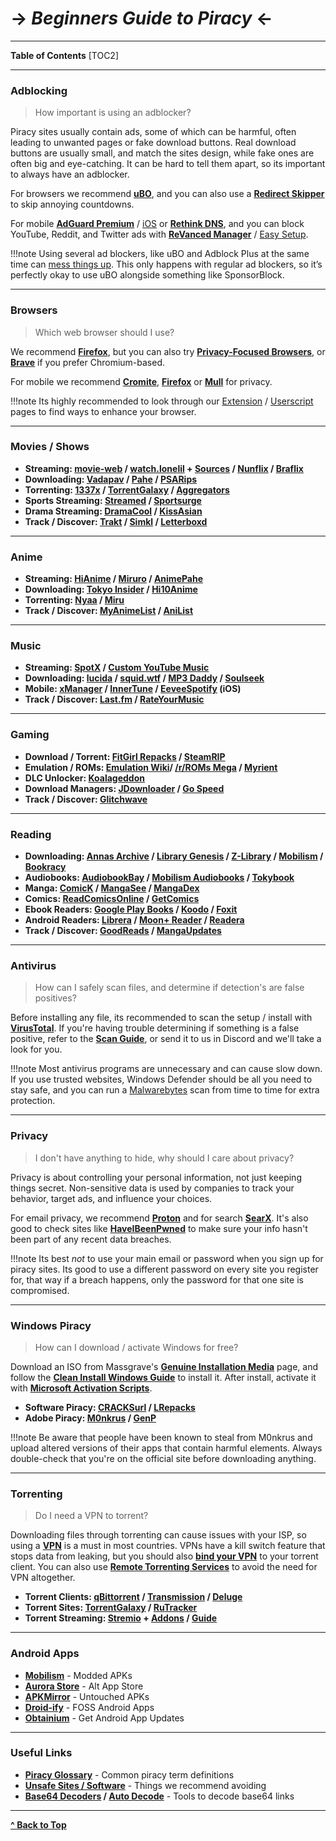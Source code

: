 # -> ***Beginners Guide to Piracy*** <-

***
**Table of Contents**
[TOC2]

***

### Adblocking

> How important is using an adblocker?

Piracy sites usually contain ads, some of which can be harmful, often leading to unwanted pages or fake download buttons. Real download buttons are usually small, and match the sites design, while fake ones are often big and eye-catching. It can be hard to tell them apart, so its important to always have an adblocker.

For browsers we recommend **[uBO](https://github.com/gorhill/uBlock#installation)**, and you can also use a **[Redirect Skipper](https://fmhy.net/adblockvpnguide#redirect-bypass)** to skip annoying countdowns. 

For mobile **[AdGuard Premium](https://rentry.co/FMHYBase64#adguard-premium)** / [iOS](https://rentry.co/FMHYBase64#adguard-pro-ios) or **[Rethink DNS](https://rethinkdns.com/app)**, and you can block YouTube, Reddit, and Twitter ads with **[ReVanced Manager](https://github.com/revanced/revanced-manager)** / [Easy Setup](https://rentry.co/revanced-auto-update).

!!!note Using several ad blockers, like uBO and Adblock Plus at the same time can [mess things up](https://twitter.com/gorhill/status/1033706103782170625). This only happens with regular ad blockers, so it’s perfectly okay to use uBO alongside something like SponsorBlock.

***

### Browsers

> Which web browser should I use?

We recommend  **[Firefox](https://www.mozilla.org/en-US/firefox/new/)**, but you can also try **[Privacy-Focused Browsers](https://www.reddit.com/r/FREEMEDIAHECKYEAH/wiki/adblock-vpn-privacy/#wiki_.25B7_browser_privacy)**, or **[Brave](https://brave.com/)** if you prefer Chromium-based. 

For mobile we recommend **[Cromite](https://github.com/uazo/cromite)**, **[Firefox](https://www.mozilla.org/en-US/firefox/browsers/mobile/android/)** or **[Mull](https://gitlab.com/divested-mobile/mull-fenix)** for privacy.

!!!note Its highly recommended to look through our [Extension](https://www.reddit.com/r/FREEMEDIAHECKYEAH/wiki/internet-tools#wiki_.25B7_browser_extensions) / [Userscript](https://www.reddit.com/r/FREEMEDIAHECKYEAH/wiki/internet-tools#wiki_.25B7_userscripts) pages to find ways to enhance your browser.

***

### Movies / Shows

* **Streaming: [movie-web](https://erynith.github.io/movie-web-instances/) / [watch.lonelil](https://watch.lonelil.ru/) + [Sources](https://watch.lonelil.ru/onboarding/extension) / [Nunflix](https://nunflix.com/) / [Braflix](https://www.braflix.gd/)**
* **Downloading:  [Vadapav](https://rentry.co/FMHYBase64#vadapav) / [Pahe](https://pahe.ink/) / [PSARips](https://psa.wf/)**
* **Torrenting: [1337x](https://1337x.to/movie-library/1/) / [TorrentGalaxy](https://torrentgalaxy.to/torrents.php?parent_cat=Movies) / [Aggregators](https://www.reddit.com/r/FREEMEDIAHECKYEAH/wiki/torrent/#wiki_.25B7_aggregators)**
* **Sports Streaming: [Streamed](https://streamed.su/) / [Sportsurge](https://v2.sportsurge.net/home4/)**
* **Drama Streaming: [DramaCool](https://asianc.to/) / [KissAsian](https://kissasian.video/)**
* **Track / Discover: [Trakt](https://trakt.tv/) / [Simkl](https://simkl.com/) / [Letterboxd](https://letterboxd.com/)**

***

### Anime 

* **Streaming: [HiAnime](https://hianime.to/) / [Miruro](https://www.miruro.com/) / [AnimePahe](https://animepahe.ru/)**
* **Downloading: [Tokyo Insider](https://www.tokyoinsider.com/) / [Hi10Anime](https://hi10anime.com/)**
* **Torrenting: [Nyaa](https://nyaa.si/) / [Miru](https://miru.watch/)**
* **Track / Discover: [MyAnimeList](https://myanimelist.net/) / [AniList](https://anilist.co/)**

***

### Music

* **Streaming: [SpotX](https://github.com/SpotX-Official/SpotX) / [Custom YouTube Music](https://th-ch.github.io/youtube-music/)**
* **Downloading: [lucida](https://lucida.to/) / [squid.wtf](https://deezer.squid.wtf/) / [MP3 Daddy](https://mp3-daddy.com/) / [Soulseek](https://slsknet.org/)**
* **Mobile: [xManager](https://www.xmanagerapp.com/) / [InnerTune](https://github.com/z-huang/InnerTune) / [EeveeSpotify](https://github.com/whoeevee/EeveeSpotify) (iOS)**
* **Track / Discover: [Last.fm](https://www.last.fm/home) / [RateYourMusic](https://rateyourmusic.com/)**

***

### Gaming

* **Download / Torrent: [FitGirl Repacks](https://fitgirl-repacks.site/) / [SteamRIP](https://steamrip.com/)**
* **Emulation / ROMs: [Emulation Wiki](https://emulation.gametechwiki.com/index.php/Main_Page)/ [/r/ROMs Mega](https://r-roms.github.io/) / [Myrient](https://rentry.co/FMHYBase64#myrient)**
* **DLC Unlocker: [Koalageddon](https://github.com/acidicoala/Koalageddon/)** 
* **Download Managers: [JDownloader](https://jdownloader.org/jdownloader2) / [Go Speed](https://gopeed.com/)**
* **Track / Discover: [Glitchwave](https://glitchwave.com/)**

***

### Reading

* **Downloading: [Annas Archive](https://annas-archive.org/) / [Library Genesis](https://libgen.rs/) / [Z-Library](http://z-library.do/) / [Mobilism](https://forum.mobilism.org) / [Bookracy](https://bookracy.ru)**
* **Audiobooks: [AudiobookBay](https://audiobookbay.lu/) / [Mobilism Audiobooks](https://forum.mobilism.org/viewforum.php?f=124) / [Tokybook](https://tokybook.com/)**
* **Manga: [ComicK](https://comick.io/) / [MangaSee](https://mangasee123.com/) / [MangaDex](https://mangadex.org/)**
* **Comics: [ReadComicsOnline](https://readcomiconline.li/) / [GetComics](https://getcomics.org/)**
* **Ebook Readers: [Google Play Books](https://play.google.com/books) / [Koodo](https://www.koodoreader.com/) / [Foxit](https://www.foxit.com/pdf-reader/)**
* **Android Readers: [Librera](https://librera.mobi/) / [Moon+ Reader](https://www.moondownload.com/) / [Readera](https://play.google.com/store/apps/details?id=org.readera)**
* **Track / Discover: [GoodReads](https://www.goodreads.com/) / [MangaUpdates](https://www.mangaupdates.com/)**

***

### Antivirus

> How can I safely scan files, and determine if detection's are false positives?

Before installing any file, its recommended to scan the setup / install with **[VirusTotal](https://www.virustotal.com/)**. If you're having trouble determining if something is a false positive, refer to the **[Scan Guide](https://rentry.co/VTGuide)**, or send it to us in Discord and we'll take a look for you.

!!!note Most antivirus programs are unnecessary and can cause slow down. If you use trusted websites, Windows Defender should be all you need to stay safe, and you can run a [Malwarebytes](https://www.malwarebytes.com/) scan from time to time for extra protection.

***

### Privacy 

> I don't have anything to hide, why should I care about privacy?

Privacy is about controlling your personal information, not just keeping things secret. Non-sensitive data is used by companies to track your behavior, target ads, and influence your choices. 

For email privacy, we recommend **[Proton](https://proton.me/mail)** and for search **[SearX](https://searx.fmhy.net/)**. It's also good to check sites like **[HaveIBeenPwned](https://haveibeenpwned.com/Passwords)** to make sure your info hasn't been part of any recent data breaches.

!!!note Its best *not* to use your main email or password when you sign up for piracy sites. Its good to use a different password on every site you register for, that way if a breach happens, only the password for that one site is compromised.

***

### Windows Piracy

> How can I download / activate Windows for free?

Download an ISO from Massgrave's **[Genuine Installation Media](https://massgrave.dev/genuine-installation-media)** page, and follow the **[Clean Install Windows Guide](https://gravesoft.dev/clean_install_windows)** to install it. After install, activate it with **[Microsoft Activation Scripts](https://massgrave.dev/#Method-1---PowerShell)**.

* **Software Piracy: [CRACKSurl](https://cracksurl.com/) / [LRepacks](https://lrepacks.net/)**
* **Adobe Piracy: [M0nkrus](https://w14.monkrus.ws/) / [GenP](https://www.reddit.com/r/GenP/wiki/redditgenpguides/)**

!!!note Be aware that people have been known to steal from M0nkrus and upload altered versions of their apps that contain harmful elements. Always double-check that you're on the official site before downloading anything.

***

### Torrenting

> Do I need a VPN to torrent?

Downloading files through torrenting can cause issues with your ISP, so using a **[VPN](https://www.reddit.com/r/FREEMEDIAHECKYEAH/wiki/adblock-vpn-privacy#wiki_.25BA_vpn)** is a must in most countries. VPNs have a kill switch feature that stops data from leaking, but you should also **[bind your VPN](https://redd.it/ssy8vv)** to your torrent client. You can also use **[Remote Torrenting Services](https://www.reddit.com/r/FREEMEDIAHECKYEAH/wiki/torrent#wiki_.25B7_remote_torrenting)** to avoid the need for VPN altogether.

* **Torrent Clients: [qBittorrent](https://www.qbittorrent.org/) / [Transmission](https://transmissionbt.com/) / [Deluge](https://www.deluge-torrent.org/)**
* **Torrent Sites:  [TorrentGalaxy](https://torrentgalaxy.to/) / [RuTracker](https://rutracker.org/)**
* **Torrent Streaming: [Stremio](https://www.stremio.com/) + [Addons](https://stremio-addons.netlify.app/) / [Guide](https://viren070.github.io/guides/stremio/guide)**

***

### Android Apps

* **[Mobilism](https://forum.mobilism.org/viewforum.php?f=398)** - Modded APKs
* **[Aurora Store](https://auroraoss.com/)** - Alt App Store
* **[APKMirror](https://www.apkmirror.com/)** - Untouched APKs
* **[Droid-ify](https://github.com/Droid-ify/client)** - FOSS Android Apps
* **[Obtainium](https://github.com/ImranR98/Obtainium/)** - Get Android App Updates

***

### Useful Links

* **[Piracy Glossary](https://rentry.org/the-piracy-glossary)** - Common piracy term definitions
* **[Unsafe Sites / Software](https://redd.it/10bh0h9)** - Things we recommend avoiding
* **[Base64 Decoders](https://fmhy.net/text-tools#encode-decode) / [Auto Decode](https://greasyfork.org/en/scripts/485772)** - Tools to decode base64 links

***

**[^ Back to Top](#beginners-guide-to-piracy)**